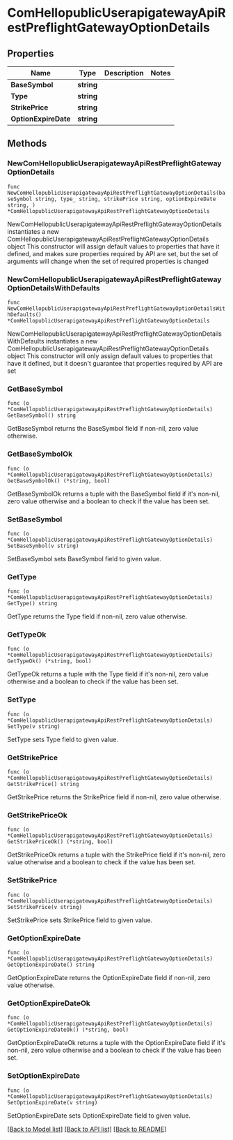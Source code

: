 # ComHellopublicUserapigatewayApiRestPreflightGatewayOptionDetails

## Properties

Name | Type | Description | Notes
------------ | ------------- | ------------- | -------------
**BaseSymbol** | **string** |  | 
**Type** | **string** |  | 
**StrikePrice** | **string** |  | 
**OptionExpireDate** | **string** |  | 

## Methods

### NewComHellopublicUserapigatewayApiRestPreflightGatewayOptionDetails

`func NewComHellopublicUserapigatewayApiRestPreflightGatewayOptionDetails(baseSymbol string, type_ string, strikePrice string, optionExpireDate string, ) *ComHellopublicUserapigatewayApiRestPreflightGatewayOptionDetails`

NewComHellopublicUserapigatewayApiRestPreflightGatewayOptionDetails instantiates a new ComHellopublicUserapigatewayApiRestPreflightGatewayOptionDetails object
This constructor will assign default values to properties that have it defined,
and makes sure properties required by API are set, but the set of arguments
will change when the set of required properties is changed

### NewComHellopublicUserapigatewayApiRestPreflightGatewayOptionDetailsWithDefaults

`func NewComHellopublicUserapigatewayApiRestPreflightGatewayOptionDetailsWithDefaults() *ComHellopublicUserapigatewayApiRestPreflightGatewayOptionDetails`

NewComHellopublicUserapigatewayApiRestPreflightGatewayOptionDetailsWithDefaults instantiates a new ComHellopublicUserapigatewayApiRestPreflightGatewayOptionDetails object
This constructor will only assign default values to properties that have it defined,
but it doesn't guarantee that properties required by API are set

### GetBaseSymbol

`func (o *ComHellopublicUserapigatewayApiRestPreflightGatewayOptionDetails) GetBaseSymbol() string`

GetBaseSymbol returns the BaseSymbol field if non-nil, zero value otherwise.

### GetBaseSymbolOk

`func (o *ComHellopublicUserapigatewayApiRestPreflightGatewayOptionDetails) GetBaseSymbolOk() (*string, bool)`

GetBaseSymbolOk returns a tuple with the BaseSymbol field if it's non-nil, zero value otherwise
and a boolean to check if the value has been set.

### SetBaseSymbol

`func (o *ComHellopublicUserapigatewayApiRestPreflightGatewayOptionDetails) SetBaseSymbol(v string)`

SetBaseSymbol sets BaseSymbol field to given value.


### GetType

`func (o *ComHellopublicUserapigatewayApiRestPreflightGatewayOptionDetails) GetType() string`

GetType returns the Type field if non-nil, zero value otherwise.

### GetTypeOk

`func (o *ComHellopublicUserapigatewayApiRestPreflightGatewayOptionDetails) GetTypeOk() (*string, bool)`

GetTypeOk returns a tuple with the Type field if it's non-nil, zero value otherwise
and a boolean to check if the value has been set.

### SetType

`func (o *ComHellopublicUserapigatewayApiRestPreflightGatewayOptionDetails) SetType(v string)`

SetType sets Type field to given value.


### GetStrikePrice

`func (o *ComHellopublicUserapigatewayApiRestPreflightGatewayOptionDetails) GetStrikePrice() string`

GetStrikePrice returns the StrikePrice field if non-nil, zero value otherwise.

### GetStrikePriceOk

`func (o *ComHellopublicUserapigatewayApiRestPreflightGatewayOptionDetails) GetStrikePriceOk() (*string, bool)`

GetStrikePriceOk returns a tuple with the StrikePrice field if it's non-nil, zero value otherwise
and a boolean to check if the value has been set.

### SetStrikePrice

`func (o *ComHellopublicUserapigatewayApiRestPreflightGatewayOptionDetails) SetStrikePrice(v string)`

SetStrikePrice sets StrikePrice field to given value.


### GetOptionExpireDate

`func (o *ComHellopublicUserapigatewayApiRestPreflightGatewayOptionDetails) GetOptionExpireDate() string`

GetOptionExpireDate returns the OptionExpireDate field if non-nil, zero value otherwise.

### GetOptionExpireDateOk

`func (o *ComHellopublicUserapigatewayApiRestPreflightGatewayOptionDetails) GetOptionExpireDateOk() (*string, bool)`

GetOptionExpireDateOk returns a tuple with the OptionExpireDate field if it's non-nil, zero value otherwise
and a boolean to check if the value has been set.

### SetOptionExpireDate

`func (o *ComHellopublicUserapigatewayApiRestPreflightGatewayOptionDetails) SetOptionExpireDate(v string)`

SetOptionExpireDate sets OptionExpireDate field to given value.



[[Back to Model list]](../README.md#documentation-for-models) [[Back to API list]](../README.md#documentation-for-api-endpoints) [[Back to README]](../README.md)



